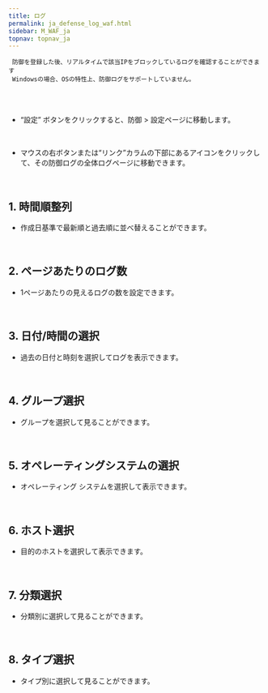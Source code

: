 ```yaml
---
title: ログ
permalink: ja_defense_log_waf.html
sidebar: M_WAF_ja
topnav: topnav_ja
---
```


     防御を登録した後、リアルタイムで該当IPをブロックしているログを確認することができます
     Windowsの場合、OSの特性上、防御ログをサポートしていません。

<br />

<!-- [![image](/docs/images/Manual/waf/defense/log/1.png){: width="800" }](/docs/images/Manual/waf/defense/log/1.png){: target="_blank"} -->

<br />

- “設定” ボタンをクリックすると、防御 > 設定ページに移動します。
<!-- [![image](/docs/images/Manual/waf/defense/log/2.png)](/docs/images/Manual/waf/defense/log/2.png){: target="_blank"} -->

<br />

- マウスの右ボタンまたは“リンク”カラムの下部にあるアイコンをクリックして、その防御ログの全体ログページに移動できます。
<!-- [![image](/docs/images/Manual/waf/defense/log/3.png){: width="800" }](/docs/images/Manual/waf/defense/log/3.png){: target="_blank"} -->

<br />

## 1. 時間順整列
- 作成日基準で最新順と過去順に並べ替えることができます。
<!-- [![image](/docs/images/Manual/waf/defense/log/4.png)](/docs/images/Manual/waf/defense/log/4.png){: target="_blank"} -->
 
<br />

## 2. ページあたりのログ数
- 1ページあたりの見えるログの数を設定できます。
<!-- [![image](/docs/images/Manual/waf/defense/log/5.png)](/docs/images/Manual/waf/defense/log/5.png){: target="_blank"} -->
 
<br />

## 3. 日付/時間の選択
- 過去の日付と時刻を選択してログを表示できます。
<!-- [![image](/docs/images/Manual/waf/defense/log/6.png)](/docs/images/Manual/waf/defense/log/6.png){: target="_blank"} -->
 
<br />

## 4. グループ選択
- グループを選択して見ることができます。
<!-- [![image](/docs/images/Manual/waf/defense/log/7.png)](/docs/images/Manual/waf/defense/log/7.png){: target="_blank"} -->
 
<br />


## 5. オペレーティングシステムの選択
- オペレーティング システムを選択して表示できます。
<!-- [![image](/docs/images/Manual/waf/defense/log/8.png)](/docs/images/Manual/waf/defense/log/8.png){: target="_blank"} -->
 
<br />

## 6. ホスト選択
- 目的のホストを選択して表示できます。 
<!-- [![image](/docs/images/Manual/waf/defense/log/9.png)](/docs/images/Manual/waf/defense/log/9.png){: target="_blank"} -->

<br />

## 7. 分類選択
- 分類別に選択して見ることができます。   
<!-- [![image](/docs/images/Manual/waf/defense/log/10.png)](/docs/images/Manual/waf/defense/log/10.png){: target="_blank"} -->

<br />

## 8. タイプ選択
- タイプ別に選択して見ることができます。
<!-- [![image](/docs/images/Manual/waf/defense/log/11.png)](/docs/images/Manual/waf/defense/log/11.png){: target="_blank"} -->